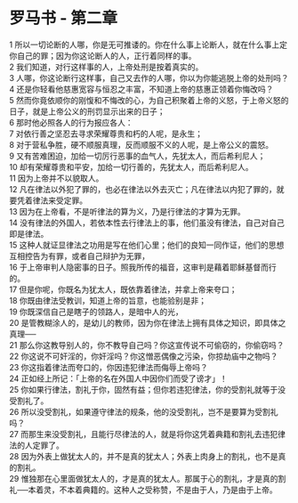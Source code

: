 # 罗马书 - 第二章
  
 1 所以一切论断的人哪，你是无可推诿的。你在什么事上论断人，就在什么事上定你自己的罪；因为你这论断人的人，正行着同样的事。  
 2 我们知道，对行这样事的人，上帝处刑是按着真实的。  
 3 人哪，你这论断行这样事，自己又去作的人哪，你以为你能逃脱上帝的处刑吗？  
 4 还是你轻看他慈惠宽容与恒忍之丰富，不知道上帝的慈惠正领着你悔改吗？  
 5 然而你竟依顺你的刚愎和不悔改的心，为自己积聚着上帝的义怒，于上帝义怒的日子，就是上帝公义的刑罚显示出来的日子；  
 6 那时他必照各人的行为报应各人：  
 7 对依行善之坚忍去寻求荣耀尊贵和朽的人呢，是永生；  
 8 对于营私争胜，硬不顺服真理，反而顺服不义的人呢，是上帝公义的震怒。  
 9 又有苦难困迫，加给一切厉行恶事的血气人，先犹太人，而后希利尼人；  
 10 却有荣耀尊贵和平安，加给一切行善的，先犹太人，而后希利尼人。  
 11 因为上帝并不以貌取人。  
 12 凡在律法以外犯了罪的，也必在律法以外去灭亡；凡在律法以内犯了罪的，就要凭着律法来受定罪。  
 13 因为在上帝看，不是听律法的算为义，乃是行律法的才算为无罪。  
 14 没有律法的外国人，若依本性去行律法上的事，他们虽没有律法，自己对自己即是律法。  
 15 这种人就证显律法之功用是写在他们心里；他们的良知一同作证，他们的思想互相控告为有罪，或者自己辩护为无罪，  
 16 于上帝审判人隐密事的日子。照我所传的福音，这审判是藉着耶稣基督而行的。  
 17 但是你呢，你既名为犹太人，既依靠着律法，并拿上帝来夸口；  
 18 你既由律法受教训，知道上帝的旨意，也能验别是非；  
 19 你既深信自己是瞎子的领路人，是暗中人的光，  
 20 是管教糊涂人的，是幼儿的教师，因为你在律法上拥有具体之知识，即具体之真理──  
 21 那么你这教导别人的，你不教导自己吗？你这宣传说不可偷窃的，你偷窃吗？  
 22 你这说不可奸淫的，你奸淫吗？你这憎恶偶像之污染，你掠劫庙中之物吗？  
 23 你这指着律法而夸口的，你因违犯律法而侮辱上帝吗？  
 24 正如经上所记：「上帝的名在外国人中因你们而受了谤才」！  
 25 你如果行律法，割礼于你，固然有益；但你若违犯律法，你的受割礼就等于没受割礼了。  
 26 所以没受割礼，如果遵守律法的规条，他的没受割礼，岂不是要算为受割礼吗？  
 27 而那生来没受割礼，且能行尽律法的人，就是将你这凭着典籍和割礼去违犯律法的人定罪了。  
 28 因为外表上做犹太人的，并不是真的犹太人；外表上肉身上的割礼，也不是真的割礼。  
 29 惟独那在心里面做犹太人的，才是真的犹太人。那属于心的割礼，才是真的割礼──本着灵，不本着典籍的。这种人之受称赞，不是由于人，乃是由于上帝。